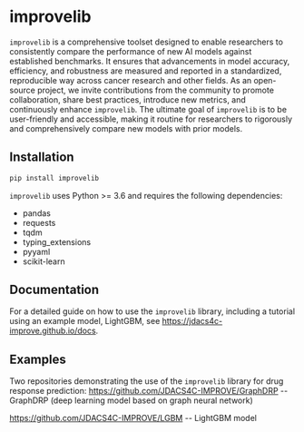 # improvelib

`improvelib` is a comprehensive toolset designed to enable researchers to consistently compare the performance of new AI models against established benchmarks. It ensures that advancements in model accuracy, efficiency, and robustness are measured and reported in a standardized, reproducible way across cancer research and other fields. As an open-source project, we invite contributions from the community to promote collaboration, share best practices, introduce new metrics, and continuously enhance `improvelib`. The ultimate goal of `improvelib` is to be user-friendly and accessible, making it routine for researchers to rigorously and comprehensively compare new models with prior models.

## Installation
```bash
pip install improvelib
```

`improvelib` uses Python >= 3.6 and requires the following dependencies:

 * pandas
 * requests
 * tqdm
 * typing_extensions
 * pyyaml
 * scikit-learn

## Documentation
For a detailed guide on how to use the `improvelib` library, including a tutorial using an example model, LightGBM, see https://jdacs4c-improve.github.io/docs.

## Examples
Two repositories demonstrating the use of the `improvelib` library for drug response prediction:
https://github.com/JDACS4C-IMPROVE/GraphDRP -- GraphDRP (deep learning model based on graph neural network)

https://github.com/JDACS4C-IMPROVE/LGBM -- LightGBM model



